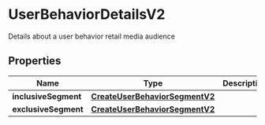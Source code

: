 

# UserBehaviorDetailsV2

Details about a user behavior retail media audience

## Properties

| Name | Type | Description | Notes |
|------------ | ------------- | ------------- | -------------|
|**inclusiveSegment** | [**CreateUserBehaviorSegmentV2**](CreateUserBehaviorSegmentV2.md) |  |  |
|**exclusiveSegment** | [**CreateUserBehaviorSegmentV2**](CreateUserBehaviorSegmentV2.md) |  |  [optional] |



